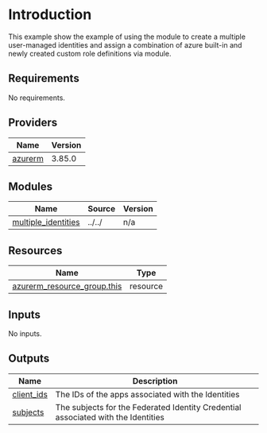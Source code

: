 # Introduction

This example show the example of using the module to create a multiple user-managed identities and assign a combination of azure built-in and newly created custom role definitions via module.

## Requirements

No requirements.

## Providers

| Name | Version |
|------|---------|
| <a name="provider_azurerm"></a> [azurerm](#provider\_azurerm) | 3.85.0 |

## Modules

| Name | Source | Version |
|------|--------|---------|
| <a name="module_multiple_identities"></a> [multiple\_identities](#module\_multiple\_identities) | ../../ | n/a |

## Resources

| Name | Type |
|------|------|
| [azurerm_resource_group.this](https://registry.terraform.io/providers/hashicorp/azurerm/latest/docs/resources/resource_group) | resource |

## Inputs

No inputs.

## Outputs

| Name | Description |
|------|-------------|
| <a name="output_client_ids"></a> [client\_ids](#output\_client\_ids) | The IDs of the apps associated with the Identities |
| <a name="output_subjects"></a> [subjects](#output\_subjects) | The subjects for the Federated Identity Credential associated with the Identities |
